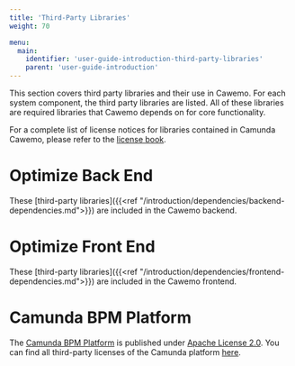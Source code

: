 ```yaml
---
title: 'Third-Party Libraries'
weight: 70

menu:
  main:
    identifier: 'user-guide-introduction-third-party-libraries'
    parent: 'user-guide-introduction'
---
```


This section covers third party libraries and their use in Cawemo. For each system component, the third party libraries are listed. All of these libraries are required libraries that Cawemo depends on for core functionality.

For a complete list of license notices for libraries contained in Camunda Cawemo, please refer to the [license book](../LicenseBook_Cawemo.txt).

# Optimize Back End

These [third-party libraries]({{<ref "/introduction/dependencies/backend-dependencies.md">}}) are included in the Cawemo backend.

# Optimize Front End

These [third-party libraries]({{<ref "/introduction/dependencies/frontend-dependencies.md">}}) are included in the Cawemo frontend.

# Camunda BPM Platform

The [Camunda BPM Platform](https://github.com/camunda/camunda-bpm-platform) is published under [Apache License 2.0][apache]. You can find all third-party licenses of the Camunda platform [here](https://docs.camunda.org/manual/latest/introduction/third-party-libraries/).

[apache]: http://www.apache.org/licenses/LICENSE-2.0.html
[dojo]: https://github.com/dojo/dojo/blob/1.9/LICENSE#L43-L195
[eclipse]: http://www.eclipse.org/legal/epl-v10.html
[epl]: http://www.eclipse.org/legal/epl-v10.html
[jruby]: https://github.com/jruby/jruby/blob/master/LICENSE.RUBY
[lgpl]: http://www.gnu.org/licenses/lgpl-3.0.de.html
[lgpl2.1]: http://www.gnu.org/licenses/old-licenses/lgpl-2.1.html
[mit]: http://opensource.org/licenses/MIT
[mpl]: https://www.mozilla.org/MPL/1.0/
[mpl2]: https://www.mozilla.org/MPL/2.0/
[spring]: http://projects.spring.io/spring-framework/
[python]: http://www.jython.org/license.html
[tmate]: http://svnkit.com/license.html
[license-book]: https://app.camunda.com/nexus/content/repositories/camunda-bpm/org/camunda/bpm/license-book/7.9.0/license-book-7.9.0.txt
